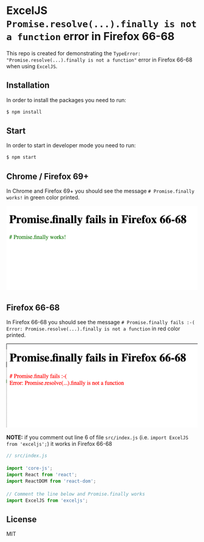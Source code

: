 # ExcelJS `Promise.resolve(...).finally is not a function` error in Firefox 66-68
This repo is created for demonstrating the `TypeError: "Promise.resolve(...).finally is not a function"` error in Firefox 66-68 when using `ExcelJS`.

## Installation
In order to install the packages you need to run:
```bash
$ npm install
```

## Start
In order to start in developer mode you need to run:
```bash
$ npm start
```

## Chrome / Firefox 69+
In Chrome and Firefox 69+ you should see the message `# Promise.finally works!` in green color printed.

![Chrome / Firefox 69+](./screenshots/chrome-ff69.png)

## Firefox 66-68
In Firefox 66-68 you should see the message `# Promise.finally fails :-(
Error: Promise.resolve(...).finally is not a function` in red color printed.

![Firefox 66-68](./screenshots/ff66-68.png)

**NOTE:** if you comment out line 6 of file `src/index.js` (i.e. `import ExcelJS from 'exceljs';`) it works in Firefox 66-68

```javascript
// src/index.js

import 'core-js';
import React from 'react';
import ReactDOM from 'react-dom';

// Comment the line below and Promise.finally works
import ExcelJS from 'exceljs';
```


## License
MIT
